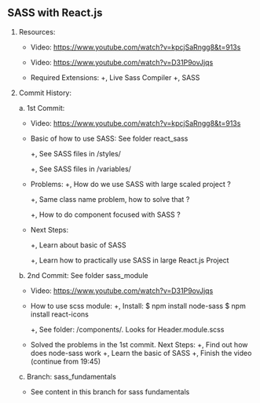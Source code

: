 ## SASS with React.js

1. Resources:

   - Video: https://www.youtube.com/watch?v=kpcjSaRngg8&t=913s
   - Video:
     https://www.youtube.com/watch?v=D31P9ovJjqs

   - Required Extensions:
     +, Live Sass Compiler
     +, SASS

2. Commit History:

   a. 1st Commit:

   - Video: https://www.youtube.com/watch?v=kpcjSaRngg8&t=913s

   - Basic of how to use SASS: See folder react_sass

     +, See SASS files in /styles/

     +, See SASS files in /variables/

   - Problems:
     +, How do we use SASS with large scaled project ?

     +, Same class name problem, how to solve that ?

     +, How to do component focused with SASS ?

   - Next Steps:

     +, Learn about basic of SASS

     +, Learn how to practically use SASS in large React.js Project

   b. 2nd Commit: See folder sass_module

   - Video:
     https://www.youtube.com/watch?v=D31P9ovJjqs

   - How to use scss module:
     +, Install:
     $ npm install node-sass
     $ npm install react-icons

     +, See folder: /components/. Looks for Header.module.scss

   - Solved the problems in the 1st commit. Next Steps:
     +, Find out how does node-sass work
     +, Learn the basic of SASS
     +, Finish the video (continue from 19:45)

   c. Branch: sass_fundamentals

   - See content in this branch for sass fundamentals
